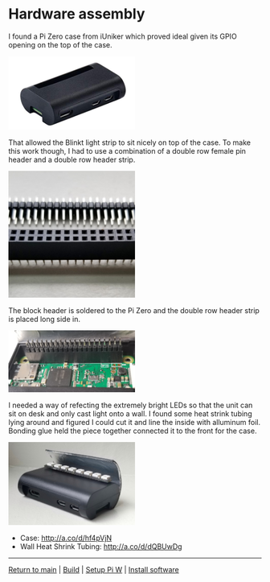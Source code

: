 # Hardware assembly

I found a Pi Zero case from iUniker which proved ideal given its GPIO opening on the top of the case.

<img src="../images/case.png" width="50%" />

That allowed the Blinkt light strip to sit nicely on top of the case.  To make this work though, I had to use a combination of a double row female pin header and a double row header strip.

<img src="../images/20180923_125542-01.jpeg" width="50%" />

The block header is soldered to the Pi Zero and the double row header strip is placed long side in.

<img src="../images/20180923_122957.jpg" width="50%" />

I needed a way of refecting the extremely bright LEDs so that the unit can sit on desk and only cast light onto a wall. I found some heat strink tubing lying around and figured I could cut it and line the inside with alluminum foil. Bonding glue held the piece together connected it to the front for the case.

<img src="../images/20180923_112215-01.jpeg" width="50%" />

* Case: http://a.co/d/hf4pVjN
* Wall Heat Shrink Tubing: http://a.co/d/dQBUwDg

---

[Return to main](../README.md) | [Build](./docs/assembly.md) | [Setup Pi W](./docs/pi-setup.md) | [Install software](./docs/software.md)
